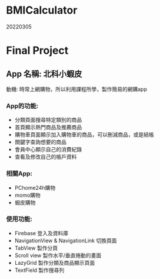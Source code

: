 # BMICalculator
20220305
# Final Project
## App 名稱: 北科小蝦皮
動機: 時常上網購物，所以利用課程所學，製作簡易的網購app
### App的功能:
* 分類頁面搜尋特定類別的商品
* 首頁顯示熱門商品及推薦商品
* 購物車頁面顯示加入購物車的商品，可以刪減商品，或是結帳
* 關鍵字查詢想要的商品
* 會員中心顯示自己的消費紀錄
* 查看及修改自己的帳戶資料
### 相關App:
* PChome24h購物
* momo購物
* 蝦皮購物
### 使用功能:
* Firebase 登入及資料庫
* NavigationView & NavigationLink 切換頁面
* TabView 製作分頁
* Scroll view 製作水平/垂直捲動的畫面
* LazyGrid 製作分類及商品顯示頁面
* TextField 製作搜尋列
